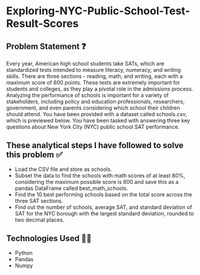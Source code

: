 # Exploring-NYC-Public-School-Test-Result-Scores
## Problem Statement :question:
Every year, American high school students take SATs, which are standardized tests intended to measure literacy, numeracy, and writing skills. There are three sections - reading, math, and writing, each with a maximum score of 800 points. These tests are extremely important for students and colleges, as they play a pivotal role in the admissions process.
Analyzing the performance of schools is important for a variety of stakeholders, including policy and education professionals, researchers, government, and even parents considering which school their children should attend.
You have been provided with a dataset called schools.csv, which is previewed below.
You have been tasked with answering three key questions about New York City (NYC) public school SAT performance.

## These analytical steps I have followed to solve this problem :white_check_mark:
* Load the CSV file and store as schools.
* Subset the data to find the schools with math scores of at least 80%, considering the maximum possible score is 800 and save this as a pandas DataFrame called best_math_schools.
* Find the 10 best performing schools based on the total score across the three SAT sections.
* Find out the number of schools, average SAT, and standard deviation of SAT for the NYC borough with the largest standard deviation, rounded to two decimal places.

## Technologies Used :man_technologist:
* Python
* Pandas
* Numpy

